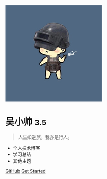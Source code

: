 <!--
 * @Author: your name
 * @Date: 2022-03-02 11:00:58
 * @LastEditTime: 2022-03-02 11:38:17
 * @LastEditors: Please set LastEditors
 * @Description: In User Settings Edit
 * @FilePath: /docs/_coverPage.md
-->
<!-- _coverpage.md -->

![logo](head.jpeg)

# 吴小帅 <small>3.5</small>

> 人生如逆旅，我亦是行人。

- 个人技术博客
- 学习总结
- 其他主题

[GitHub](https://github.com/simonwuuu)
[Get Started](/README.md)
